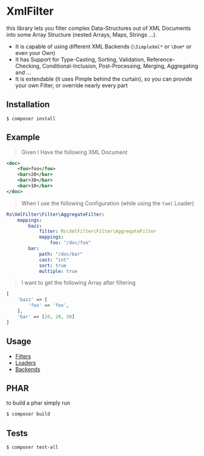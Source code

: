 # XmlFilter

this library lets you filter complex Data-Structures out of XML Documents into some Array Structure (nested Arrays, Maps, Strings ...).
* It is capable of using different XML Backends (`\SimpleXml*` or `\Dom*` or even your Own)
* It has Support for Type-Casting, Sorting, Validation, Reference-Checking, Conditional-Inclusion, Post-Processing, Merging, Aggregating and ...
* It is extendable (it uses Pimple behind the curtain), so you can provide your own Filter, or override nearly every part

## Installation

```
$ composer install
```

## Example

> Given I Have the following XML Document

```xml
<doc>
    <foo>foo</foo>
    <bar>20</bar>
    <bar>30</bar>
    <bar>10</bar>
</doc>
```

> When I use the following Configuration (while using the `Yaml` Loader)

```yml
Rs\XmlFilter\Filter\AggregateFilter:
    mappings:
        bazz:
            filter: Rs\XmlFilter\Filter\AggregateFilter
            mappings:
                foo: "/doc/foo"
        bar:
            path: "/doc/bar"
            cast: "int"
            sort: true
            multiple: true
```

> I want to get the following Array after filtering

```php
[
    'bazz' => [
        'foo' => 'foo',
    ],
    'bar' => [10, 20, 30]
]
```

## Usage

* [Filters](./doc/filters.md)
* [Loaders](./doc/loaders.md)
* [Backends](./doc/backends.md)

## PHAR

to build a phar simply run

```bash
$ composer build
```

## Tests

```
$ composer test-all
```
